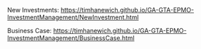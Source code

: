New Investments:
https://timhanewich.github.io/GA-GTA-EPMO-InvestmentManagement/NewInvestment.html

Business Case:
https://timhanewich.github.io/GA-GTA-EPMO-InvestmentManagement/BusinessCase.html